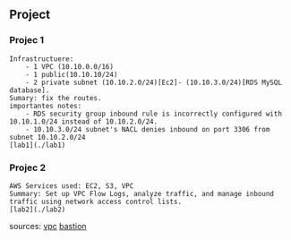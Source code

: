 
## Project

### Projec 1
    Infrastructuere:
        - 1 VPC (10.10.0.0/16)
        - 1 public(10.10.10/24)
        - 2 private subnet (10.10.2.0/24)[Ec2]- (10.10.3.0/24)[RDS MySQL database].
    Sumary: fix the routes.
    importantes notes:
        - RDS security group inbound rule is incorrectly configured with 10.10.1.0/24 instead of 10.10.2.0/24.
        - 10.10.3.0/24 subnet's NACL denies inbound on port 3306 from subnet 10.10.2.0/24
    [lab1](./lab1)

### Projec 2

    AWS Services used: EC2, S3, VPC
    Summary: Set up VPC Flow Logs, analyze traffic, and manage inbound traffic using network access control lists.
    [lab2](./lab2) 



sources:
[vpc](https://tutorialsdojo.com/amazon-vpc/)
[bastion](https://jayendrapatil.com/aws-bastion-host/)